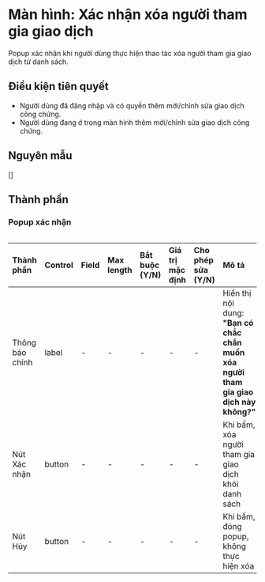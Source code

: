 # Màn hình: Xác nhận xóa người tham gia giao dịch
Popup xác nhận khi người dùng thực hiện thao tác xóa người tham gia giao dịch từ danh sách.

## Điều kiện tiên quyết
- Người dùng đã đăng nhập và có quyền thêm mới/chỉnh sửa giao dịch công chứng.
- Người dùng đang ở trong màn hình thêm mới/chỉnh sửa giao dịch công chứng.

## Nguyên mẫu
[]

## Thành phần

### Popup xác nhận

<div style="overflow-x:auto">

| Thành phần      | Control | Field | Max length | Bắt buộc (Y/N) | Giá trị mặc định | Cho phép sửa (Y/N) | Mô tả                                                                                  |
|:----------------|:--------|:------|:-----------|:---------------|:-----------------|:-------------------|:---------------------------------------------------------------------------------------|
| Thông báo chính | label   | -     | -          | -              | -                | -                  | Hiển thị nội dung: **"Bạn có chắc chắn muốn xóa người tham gia giao dịch này không?"** |
| Nút Xác nhận    | button  | -     | -          | -              | -                | -                  | Khi bấm, xóa người tham gia giao dịch khỏi danh sách                                   |
| Nút Hủy         | button  | -     | -          | -              | -                | -                  | Khi bấm, đóng popup, không thực hiện xóa                                               |

</div>

